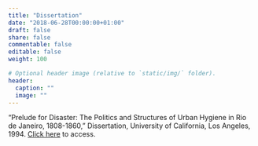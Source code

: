 ```yaml
---
title: "Dissertation"
date: "2018-06-28T00:00:00+01:00"
draft: false
share: false
commentable: false
editable: false
weight: 100

# Optional header image (relative to `static/img/` folder).
header:
  caption: ""
  image: ""
---
```


“Prelude for Disaster: The Politics and Structures of Urban Hygiene in Rio de Janeiro, 1808-1860,” Dissertation, University of California, Los Angeles, 1994. 
[Click here](https://u.pcloud.link/publink/show?code=XZ42lIkZYG6Fj6el7bHXUsNFaxjczQpFWAPX) to access.

